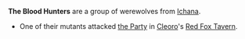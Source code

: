 **The Blood Hunters** are a group of werewolves from [Ichana](../../Locations/Ichana/Ichana.md).

* One of their mutants attacked [the Party](../Player%20Characters/The%20Party.md) in [Cleoro](../../Locations/Adosa/Cleoro.md)'s [Red Fox Tavern](../../Locations/Adosa/Red%20Fox%20Tavern.md). 